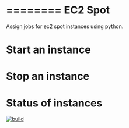 ========
EC2 Spot
========

Assign jobs for ec2 spot instances using python.


Start an instance
=================


Stop an instance
================


Status of instances
===================


[![build](https://api.travis-ci.org/xydinesh/ec2spot.png)](https://api.travis-ci.org/xydinesh/ec2spot)

